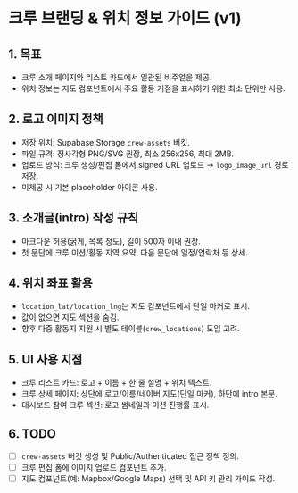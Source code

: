 # 크루 브랜딩 & 위치 정보 가이드 (v1)

## 1. 목표
- 크루 소개 페이지와 리스트 카드에서 일관된 비주얼을 제공.
- 위치 정보는 지도 컴포넌트에서 주요 활동 거점을 표시하기 위한 최소 단위만 사용.

## 2. 로고 이미지 정책
- 저장 위치: Supabase Storage `crew-assets` 버킷.
- 파일 규격: 정사각형 PNG/SVG 권장, 최소 256x256, 최대 2MB.
- 업로드 방식: 크루 생성/편집 폼에서 signed URL 업로드 → `logo_image_url` 경로 저장.
- 미제공 시 기본 placeholder 아이콘 사용.

## 3. 소개글(intro) 작성 규칙
- 마크다운 허용(굵게, 목록 정도), 길이 500자 이내 권장.
- 첫 문단에 크루 미션/활동 지역 요약, 다음 문단에 일정/연락처 등 상세.

## 4. 위치 좌표 활용
- `location_lat/location_lng`는 지도 컴포넌트에서 단일 마커로 표시.
- 값이 없으면 지도 섹션을 숨김.
- 향후 다중 활동지 지원 시 별도 테이블(`crew_locations`) 도입 고려.

## 5. UI 사용 지점
- 크루 리스트 카드: 로고 + 이름 + 한 줄 설명 + 위치 텍스트.
- 크루 상세 페이지: 상단에 로고/이름/네이버 지도(단일 마커), 하단에 intro 본문.
- 대시보드 참여 크루 섹션: 로고 썸네일과 미션 진행률 표시.

## 6. TODO
- [ ] `crew-assets` 버킷 생성 및 Public/Authenticated 접근 정책 정의.
- [ ] 크루 편집 폼에 이미지 업로드 컴포넌트 추가.
- [ ] 지도 컴포넌트(예: Mapbox/Google Maps) 선택 및 API 키 관리 가이드 작성.
